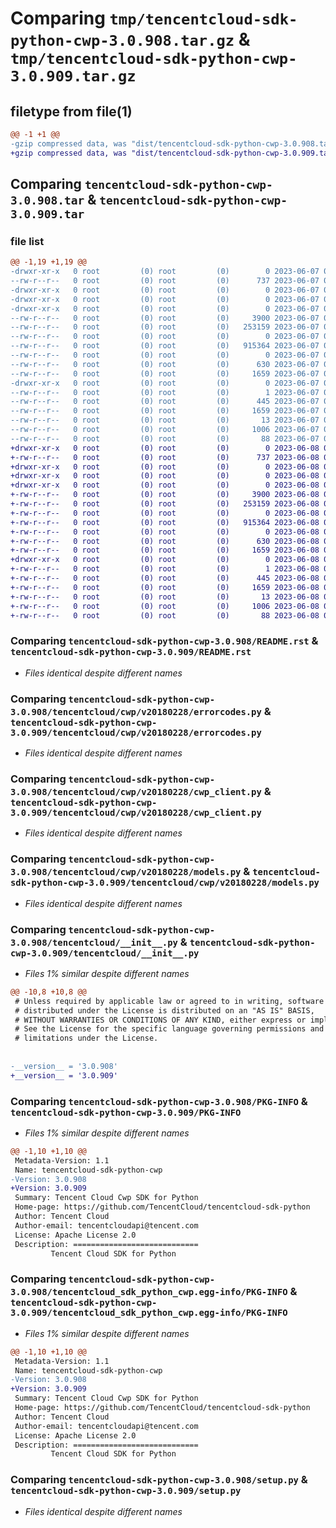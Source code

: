 # Comparing `tmp/tencentcloud-sdk-python-cwp-3.0.908.tar.gz` & `tmp/tencentcloud-sdk-python-cwp-3.0.909.tar.gz`

## filetype from file(1)

```diff
@@ -1 +1 @@
-gzip compressed data, was "dist/tencentcloud-sdk-python-cwp-3.0.908.tar", last modified: Wed Jun  7 00:21:51 2023, max compression
+gzip compressed data, was "dist/tencentcloud-sdk-python-cwp-3.0.909.tar", last modified: Thu Jun  8 00:22:18 2023, max compression
```

## Comparing `tencentcloud-sdk-python-cwp-3.0.908.tar` & `tencentcloud-sdk-python-cwp-3.0.909.tar`

### file list

```diff
@@ -1,19 +1,19 @@
-drwxr-xr-x   0 root         (0) root         (0)        0 2023-06-07 00:21:50.000000 tencentcloud-sdk-python-cwp-3.0.908/
--rw-r--r--   0 root         (0) root         (0)      737 2023-06-07 00:21:50.000000 tencentcloud-sdk-python-cwp-3.0.908/README.rst
-drwxr-xr-x   0 root         (0) root         (0)        0 2023-06-07 00:21:50.000000 tencentcloud-sdk-python-cwp-3.0.908/tencentcloud/
-drwxr-xr-x   0 root         (0) root         (0)        0 2023-06-07 00:21:50.000000 tencentcloud-sdk-python-cwp-3.0.908/tencentcloud/cwp/
-drwxr-xr-x   0 root         (0) root         (0)        0 2023-06-07 00:21:50.000000 tencentcloud-sdk-python-cwp-3.0.908/tencentcloud/cwp/v20180228/
--rw-r--r--   0 root         (0) root         (0)     3900 2023-06-07 00:21:50.000000 tencentcloud-sdk-python-cwp-3.0.908/tencentcloud/cwp/v20180228/errorcodes.py
--rw-r--r--   0 root         (0) root         (0)   253159 2023-06-07 00:21:50.000000 tencentcloud-sdk-python-cwp-3.0.908/tencentcloud/cwp/v20180228/cwp_client.py
--rw-r--r--   0 root         (0) root         (0)        0 2023-06-07 00:21:50.000000 tencentcloud-sdk-python-cwp-3.0.908/tencentcloud/cwp/v20180228/__init__.py
--rw-r--r--   0 root         (0) root         (0)   915364 2023-06-07 00:21:50.000000 tencentcloud-sdk-python-cwp-3.0.908/tencentcloud/cwp/v20180228/models.py
--rw-r--r--   0 root         (0) root         (0)        0 2023-06-07 00:21:50.000000 tencentcloud-sdk-python-cwp-3.0.908/tencentcloud/cwp/__init__.py
--rw-r--r--   0 root         (0) root         (0)      630 2023-06-07 00:21:50.000000 tencentcloud-sdk-python-cwp-3.0.908/tencentcloud/__init__.py
--rw-r--r--   0 root         (0) root         (0)     1659 2023-06-07 00:21:50.000000 tencentcloud-sdk-python-cwp-3.0.908/PKG-INFO
-drwxr-xr-x   0 root         (0) root         (0)        0 2023-06-07 00:21:50.000000 tencentcloud-sdk-python-cwp-3.0.908/tencentcloud_sdk_python_cwp.egg-info/
--rw-r--r--   0 root         (0) root         (0)        1 2023-06-07 00:21:50.000000 tencentcloud-sdk-python-cwp-3.0.908/tencentcloud_sdk_python_cwp.egg-info/dependency_links.txt
--rw-r--r--   0 root         (0) root         (0)      445 2023-06-07 00:21:50.000000 tencentcloud-sdk-python-cwp-3.0.908/tencentcloud_sdk_python_cwp.egg-info/SOURCES.txt
--rw-r--r--   0 root         (0) root         (0)     1659 2023-06-07 00:21:50.000000 tencentcloud-sdk-python-cwp-3.0.908/tencentcloud_sdk_python_cwp.egg-info/PKG-INFO
--rw-r--r--   0 root         (0) root         (0)       13 2023-06-07 00:21:50.000000 tencentcloud-sdk-python-cwp-3.0.908/tencentcloud_sdk_python_cwp.egg-info/top_level.txt
--rw-r--r--   0 root         (0) root         (0)     1006 2023-06-07 00:21:50.000000 tencentcloud-sdk-python-cwp-3.0.908/setup.py
--rw-r--r--   0 root         (0) root         (0)       88 2023-06-07 00:21:50.000000 tencentcloud-sdk-python-cwp-3.0.908/setup.cfg
+drwxr-xr-x   0 root         (0) root         (0)        0 2023-06-08 00:22:18.000000 tencentcloud-sdk-python-cwp-3.0.909/
+-rw-r--r--   0 root         (0) root         (0)      737 2023-06-08 00:22:18.000000 tencentcloud-sdk-python-cwp-3.0.909/README.rst
+drwxr-xr-x   0 root         (0) root         (0)        0 2023-06-08 00:22:18.000000 tencentcloud-sdk-python-cwp-3.0.909/tencentcloud/
+drwxr-xr-x   0 root         (0) root         (0)        0 2023-06-08 00:22:18.000000 tencentcloud-sdk-python-cwp-3.0.909/tencentcloud/cwp/
+drwxr-xr-x   0 root         (0) root         (0)        0 2023-06-08 00:22:18.000000 tencentcloud-sdk-python-cwp-3.0.909/tencentcloud/cwp/v20180228/
+-rw-r--r--   0 root         (0) root         (0)     3900 2023-06-08 00:22:18.000000 tencentcloud-sdk-python-cwp-3.0.909/tencentcloud/cwp/v20180228/errorcodes.py
+-rw-r--r--   0 root         (0) root         (0)   253159 2023-06-08 00:22:18.000000 tencentcloud-sdk-python-cwp-3.0.909/tencentcloud/cwp/v20180228/cwp_client.py
+-rw-r--r--   0 root         (0) root         (0)        0 2023-06-08 00:22:18.000000 tencentcloud-sdk-python-cwp-3.0.909/tencentcloud/cwp/v20180228/__init__.py
+-rw-r--r--   0 root         (0) root         (0)   915364 2023-06-08 00:22:18.000000 tencentcloud-sdk-python-cwp-3.0.909/tencentcloud/cwp/v20180228/models.py
+-rw-r--r--   0 root         (0) root         (0)        0 2023-06-08 00:22:18.000000 tencentcloud-sdk-python-cwp-3.0.909/tencentcloud/cwp/__init__.py
+-rw-r--r--   0 root         (0) root         (0)      630 2023-06-08 00:22:18.000000 tencentcloud-sdk-python-cwp-3.0.909/tencentcloud/__init__.py
+-rw-r--r--   0 root         (0) root         (0)     1659 2023-06-08 00:22:18.000000 tencentcloud-sdk-python-cwp-3.0.909/PKG-INFO
+drwxr-xr-x   0 root         (0) root         (0)        0 2023-06-08 00:22:18.000000 tencentcloud-sdk-python-cwp-3.0.909/tencentcloud_sdk_python_cwp.egg-info/
+-rw-r--r--   0 root         (0) root         (0)        1 2023-06-08 00:22:18.000000 tencentcloud-sdk-python-cwp-3.0.909/tencentcloud_sdk_python_cwp.egg-info/dependency_links.txt
+-rw-r--r--   0 root         (0) root         (0)      445 2023-06-08 00:22:18.000000 tencentcloud-sdk-python-cwp-3.0.909/tencentcloud_sdk_python_cwp.egg-info/SOURCES.txt
+-rw-r--r--   0 root         (0) root         (0)     1659 2023-06-08 00:22:18.000000 tencentcloud-sdk-python-cwp-3.0.909/tencentcloud_sdk_python_cwp.egg-info/PKG-INFO
+-rw-r--r--   0 root         (0) root         (0)       13 2023-06-08 00:22:18.000000 tencentcloud-sdk-python-cwp-3.0.909/tencentcloud_sdk_python_cwp.egg-info/top_level.txt
+-rw-r--r--   0 root         (0) root         (0)     1006 2023-06-08 00:22:18.000000 tencentcloud-sdk-python-cwp-3.0.909/setup.py
+-rw-r--r--   0 root         (0) root         (0)       88 2023-06-08 00:22:18.000000 tencentcloud-sdk-python-cwp-3.0.909/setup.cfg
```

### Comparing `tencentcloud-sdk-python-cwp-3.0.908/README.rst` & `tencentcloud-sdk-python-cwp-3.0.909/README.rst`

 * *Files identical despite different names*

### Comparing `tencentcloud-sdk-python-cwp-3.0.908/tencentcloud/cwp/v20180228/errorcodes.py` & `tencentcloud-sdk-python-cwp-3.0.909/tencentcloud/cwp/v20180228/errorcodes.py`

 * *Files identical despite different names*

### Comparing `tencentcloud-sdk-python-cwp-3.0.908/tencentcloud/cwp/v20180228/cwp_client.py` & `tencentcloud-sdk-python-cwp-3.0.909/tencentcloud/cwp/v20180228/cwp_client.py`

 * *Files identical despite different names*

### Comparing `tencentcloud-sdk-python-cwp-3.0.908/tencentcloud/cwp/v20180228/models.py` & `tencentcloud-sdk-python-cwp-3.0.909/tencentcloud/cwp/v20180228/models.py`

 * *Files identical despite different names*

### Comparing `tencentcloud-sdk-python-cwp-3.0.908/tencentcloud/__init__.py` & `tencentcloud-sdk-python-cwp-3.0.909/tencentcloud/__init__.py`

 * *Files 1% similar despite different names*

```diff
@@ -10,8 +10,8 @@
 # Unless required by applicable law or agreed to in writing, software
 # distributed under the License is distributed on an "AS IS" BASIS,
 # WITHOUT WARRANTIES OR CONDITIONS OF ANY KIND, either express or implied.
 # See the License for the specific language governing permissions and
 # limitations under the License.
 
 
-__version__ = '3.0.908'
+__version__ = '3.0.909'
```

### Comparing `tencentcloud-sdk-python-cwp-3.0.908/PKG-INFO` & `tencentcloud-sdk-python-cwp-3.0.909/PKG-INFO`

 * *Files 1% similar despite different names*

```diff
@@ -1,10 +1,10 @@
 Metadata-Version: 1.1
 Name: tencentcloud-sdk-python-cwp
-Version: 3.0.908
+Version: 3.0.909
 Summary: Tencent Cloud Cwp SDK for Python
 Home-page: https://github.com/TencentCloud/tencentcloud-sdk-python
 Author: Tencent Cloud
 Author-email: tencentcloudapi@tencent.com
 License: Apache License 2.0
 Description: ============================
         Tencent Cloud SDK for Python
```

### Comparing `tencentcloud-sdk-python-cwp-3.0.908/tencentcloud_sdk_python_cwp.egg-info/PKG-INFO` & `tencentcloud-sdk-python-cwp-3.0.909/tencentcloud_sdk_python_cwp.egg-info/PKG-INFO`

 * *Files 1% similar despite different names*

```diff
@@ -1,10 +1,10 @@
 Metadata-Version: 1.1
 Name: tencentcloud-sdk-python-cwp
-Version: 3.0.908
+Version: 3.0.909
 Summary: Tencent Cloud Cwp SDK for Python
 Home-page: https://github.com/TencentCloud/tencentcloud-sdk-python
 Author: Tencent Cloud
 Author-email: tencentcloudapi@tencent.com
 License: Apache License 2.0
 Description: ============================
         Tencent Cloud SDK for Python
```

### Comparing `tencentcloud-sdk-python-cwp-3.0.908/setup.py` & `tencentcloud-sdk-python-cwp-3.0.909/setup.py`

 * *Files identical despite different names*

